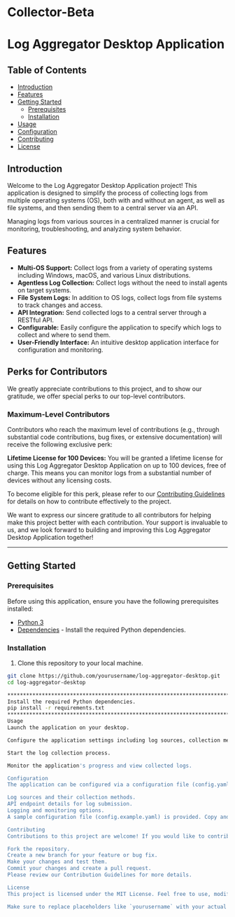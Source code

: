 # Collector-Beta

# Log Aggregator Desktop Application

## Table of Contents

- [Introduction](#introduction)
- [Features](#features)
- [Getting Started](#getting-started)
  - [Prerequisites](#prerequisites)
  - [Installation](#installation)
- [Usage](#usage)
- [Configuration](#configuration)
- [Contributing](#contributing)
- [License](#license)

## Introduction

Welcome to the Log Aggregator Desktop Application project! This application is designed to simplify the process of collecting logs from multiple operating systems (OS), both with and without an agent, as well as file systems, and then sending them to a central server via an API. 

Managing logs from various sources in a centralized manner is crucial for monitoring, troubleshooting, and analyzing system behavior.

## Features

- **Multi-OS Support:** Collect logs from a variety of operating systems including Windows, macOS, and various Linux distributions.
- **Agentless Log Collection:** Collect logs without the need to install agents on target systems.
- **File System Logs:** In addition to OS logs, collect logs from file systems to track changes and access.
- **API Integration:** Send collected logs to a central server through a RESTful API.
- **Configurable:** Easily configure the application to specify which logs to collect and where to send them.
- **User-Friendly Interface:** An intuitive desktop application interface for configuration and monitoring.

## Perks for Contributors

We greatly appreciate contributions to this project, and to show our gratitude, we offer special perks to our top-level contributors. 

### Maximum-Level Contributors

Contributors who reach the maximum level of contributions (e.g., through substantial code contributions, bug fixes, or extensive documentation) will receive the following exclusive perk:

**Lifetime License for 100 Devices:** You will be granted a lifetime license for using this Log Aggregator Desktop Application on up to 100 devices, free of charge. This means you can monitor logs from a substantial number of devices without any licensing costs.

To become eligible for this perk, please refer to our [Contributing Guidelines](CONTRIBUTING.md) for details on how to contribute effectively to the project.

We want to express our sincere gratitude to all contributors for helping make this project better with each contribution. Your support is invaluable to us, and we look forward to building and improving this Log Aggregator Desktop Application together!

********************************************************************************************************************************************************************

## Getting Started

### Prerequisites

Before using this application, ensure you have the following prerequisites installed:

- [Python 3](https://www.python.org/downloads/)
- [Dependencies](#dependencies) - Install the required Python dependencies.

### Installation

1. Clone this repository to your local machine.

```bash
git clone https://github.com/yourusername/log-aggregator-desktop.git
cd log-aggregator-desktop

***********************************************************************************************************************************************************************
Install the required Python dependencies.
pip install -r requirements.txt
***********************************************************************************************************************************************************************
Usage
Launch the application on your desktop.

Configure the application settings including log sources, collection methods, and API endpoint details.

Start the log collection process.

Monitor the application's progress and view collected logs.

Configuration
The application can be configured via a configuration file (config.yaml). You can specify:

Log sources and their collection methods.
API endpoint details for log submission.
Logging and monitoring options.
A sample configuration file (config.example.yaml) is provided. Copy and modify it according to your needs.

Contributing
Contributions to this project are welcome! If you would like to contribute, please follow these steps:

Fork the repository.
Create a new branch for your feature or bug fix.
Make your changes and test them.
Commit your changes and create a pull request.
Please review our Contribution Guidelines for more details.

License
This project is licensed under the MIT License. Feel free to use, modify, and distribute the code as per the terms of the license.

Make sure to replace placeholders like `yourusername` with your actual GitHub username, and consider adding more specific instructions and details based on the requirements and complexity of your project. Additionally, include any necessary documentation for your API endpoints and server setup in separate documents or sections of your project repository.



